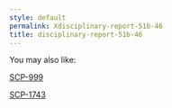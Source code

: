 ```yaml
---
style: default
permalink: Xdisciplinary-report-51b-46
title: disciplinary-report-51b-46
---
```

You may also like:

[SCP-999](http://scp-wiki.net/scp-999)

[SCP-1743](http://scp-wiki.net/scp-1743)
